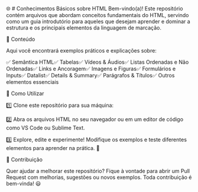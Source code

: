 🌐 # Conhecimentos Básicos sobre HTML
Bem-vindo(a)! Este repositório contém arquivos que abordam conceitos fundamentais do HTML, servindo como um guia introdutório para aqueles que desejam aprender e dominar a estrutura e os principais elementos da linguagem de marcação.

📌 Conteúdo

Aqui você encontrará exemplos práticos e explicações sobre:

✅ Semântica HTML✅ Tabelas✅ Vídeos & Áudios✅ Listas Ordenadas e Não Ordenadas✅ Links e Ancoragem✅ Imagens e Figuras✅ Formulários e Inputs✅ Datalist✅ Details & Summary✅ Parágrafos & Títulos✅ Outros elementos essenciais

🚀 Como Utilizar

1️⃣ Clone este repositório para sua máquina:

2️⃣ Abra os arquivos HTML no seu navegador ou em um editor de código como VS Code ou Sublime Text.

3️⃣ Explore, edite e experimente! Modifique os exemplos e teste diferentes elementos para aprender na prática. 🚀

🤝 Contribuição

Quer ajudar a melhorar este repositório? Fique à vontade para abrir um Pull Request com melhorias, sugestões ou novos exemplos. Toda contribuição é bem-vinda! 😃
